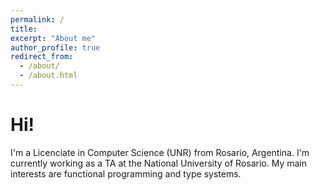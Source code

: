 ```yaml
---
permalink: /
title: 
excerpt: "About me"
author_profile: true
redirect_from: 
  - /about/
  - /about.html
---
```


# Hi!

I'm a Licenciate in Computer Science (UNR) from Rosario, Argentina. 
I'm currently working as a TA at the National University of Rosario.
My main interests are functional programming and type systems.